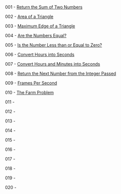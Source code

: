 001 - [Return the Sum of Two Numbers](https://edabit.com/challenge/3LpBLgNRyaHMvNb4j)

002 - [Area of a Triangle](https://edabit.com/challenge/3CaszbdZYGN4otQD8)

003 - [Maximum Edge of a Triangle](https://edabit.com/challenge/nhXofMMyrowMyr9Nv)

004 - [Are the Numbers Equal?](https://edabit.com/challenge/QSnaSH5S3oxZkwcNc)

005 - [Is the Number Less than or Equal to Zero?](https://edabit.com/challenge/PTiLYyb4A69KZtBCg)

006 - [Convert Hours into Seconds](https://edabit.com/challenge/6AnQqiEjkJdZrWhPS)

007 - [Convert Hours and Minutes into Seconds](https://edabit.com/challenge/JesaFi5ntBEbGT8bu)

008 - [Return the Next Number from the Integer Passed](https://edabit.com/challenge/NAQhEoxbofPidLxm9)

009 - [Frames Per Second](https://edabit.com/challenge/d9suvbchE2bnHNQuK)

010 - [The Farm Problem](https://edabit.com/challenge/8Qg78sf5SNDEANKti)

011 - []()

012 - []()

013 - []()

014 - []()

015 - []()

016 - []()

017 - []()

018 - []()

019 - []()

020 - []()
